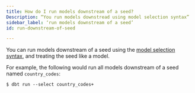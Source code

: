 ```yaml
---
title: How do I run models downstream of a seed?
Description: “You run models downstread using model selection syntax”
sidebar_label: ‘run models downstream of a seed’
id: run-downstream-of-seed

---
```


You can run models downstream of a seed using the [model selection syntax](node-selection/syntax), and treating the seed like a model.

For example, the following would run all models downstream of a seed named `country_codes`:

```
$ dbt run --select country_codes+
```
